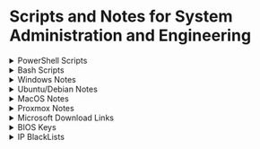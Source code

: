 # Scripts and Notes for System Administration and Engineering

<details>
<summary markdown="span"> PowerShell Scripts</summary>

## WinMultiTool

Windows multi tool for updates, temp file cleanup, package installs

```powershell
Set-ExecutionPolicy Bypass -Scope Process -Force; [Net.ServicePointManager]::SecurityProtocol = [Net.SecurityProtocolType]::Tls12; iex ((New-Object System.Net.WebClient).DownloadString('https://raw.githubusercontent.com/Ad3t0/windows/master/powershell-core/WinMultiTool.ps1'))
```

## ProfileMigrate

Migrates data from C:\Users\CurrentUser\Documents, Desktop, Pictures to selected path

```powershell
Set-ExecutionPolicy Bypass -Scope Process -Force; [Net.ServicePointManager]::SecurityProtocol = [Net.SecurityProtocolType]::Tls12; iex ((New-Object System.Net.WebClient).DownloadString('https://raw.githubusercontent.com/Ad3t0/windows/master/powershell-core/ProfileMigrate.ps1'))
```

## OpenVPN_Setup

Private OpenVPN with pulled config

```powershell
Set-ExecutionPolicy Bypass -Scope Process -Force; [Net.ServicePointManager]::SecurityProtocol = [Net.SecurityProtocolType]::Tls12; iex ((New-Object System.Net.WebClient).DownloadString('https://raw.githubusercontent.com/Ad3t0/windows/master/powershell-core/OpenVPN_Setup.ps1'))
```

## ChocoInstall

Installs [Chocolatey](https://chocolatey.org/)

```powershell
Set-ExecutionPolicy Bypass -Scope Process -Force; [Net.ServicePointManager]::SecurityProtocol = [Net.SecurityProtocolType]::Tls12; iex ((New-Object System.Net.WebClient).DownloadString('https://raw.githubusercontent.com/Ad3t0/windows/master/powershell-core/ChocoInstall.ps1'))
```

## MSOfficeInstall

Installs MS Office

```powershell
Set-ExecutionPolicy Bypass -Scope Process -Force; [Net.ServicePointManager]::SecurityProtocol = [Net.SecurityProtocolType]::Tls12; iex ((New-Object System.Net.WebClient).DownloadString('https://raw.githubusercontent.com/Ad3t0/windows/master/powershell-core/MSOfficeInstall.ps1'))
```

## LogonStartUpTask

PowerShell logon or startup task creator

```powershell
Set-ExecutionPolicy Bypass -Scope Process -Force; [Net.ServicePointManager]::SecurityProtocol = [Net.SecurityProtocolType]::Tls12; iex ((New-Object System.Net.WebClient).DownloadString('https://raw.githubusercontent.com/Ad3t0/windows/master/powershell-core/LogonStartUpTask.ps1'))
```

## DriverSearch

Google search with system model for drivers

```powershell
Set-ExecutionPolicy Bypass -Scope Process -Force; [Net.ServicePointManager]::SecurityProtocol = [Net.SecurityProtocolType]::Tls12; iex ((New-Object System.Net.WebClient).DownloadString('https://raw.githubusercontent.com/Ad3t0/windows/master/powershell-core/DriverSearch.ps1'))
```

## ProductKeyFix

Remove product key and then install product key from BIOS

```powershell
Set-ExecutionPolicy Bypass -Scope Process -Force; [Net.ServicePointManager]::SecurityProtocol = [Net.SecurityProtocolType]::Tls12; iex ((New-Object System.Net.WebClient).DownloadString('https://raw.githubusercontent.com/Ad3t0/windows/master/powershell-core/ProductKeyFix.ps1'))
```

## AutoLogin

Setup Windows Auto Login

```powershell
Set-ExecutionPolicy Bypass -Scope Process -Force; [Net.ServicePointManager]::SecurityProtocol = [Net.SecurityProtocolType]::Tls12; iex ((New-Object System.Net.WebClient).DownloadString('https://raw.githubusercontent.com/Ad3t0/windows/master/powershell-core/AutoLogin.ps1'))
```

</details>

<details>
<summary markdown="span"> Bash Scripts</summary>

</details>

<details>
<summary markdown="span"> Windows Notes</summary>

### Convert Windows Server 2019 Evaluation to Standard

```powershell
DISM /online /Set-Edition:ServerStandard /ProductKey:N69G4-B89J2-4G8F4-WWYCC-J464C /AcceptEula
```

### Convert Windows Server 2019 Evaluation to Datacenter

```powershell
DISM /online /Set-Edition:ServerDatacenter /ProductKey:WMDGN-G9PQG-XVVXX-R3X43-63DFG /AcceptEula
```

### Convert Windows Server 2022 Evaluation to Datacenter

```powershell
DISM /online /Set-Edition:ServerDatacenter /ProductKey:WX4NM-KYWYW-QJJR4-XV3QB-6VM33 /AcceptEula
```

### Transfer all FSMO Roles

```powershell
Move-ADDirectoryServerOperationMasterRole "DC1" –OperationMasterRole 0,1,2,3,4
```

### Seize all FSMO Roles

```powershell
Move-ADDirectoryServerOperationMasterRole "DC1" –OperationMasterRole 0,1,2,3,4 -Force
```

### Reset Domain Admin Password Error 4000, 4007

```powershell
netdom resetpwd /server:PDC.domain.com /userd:Domain\domain_admin /passwordd:*
```

### Restore Deleted AD Object

```powershell
Get-ADObject -Filter {displayName -eq 'Full Name'} -IncludeDeletedObjects | Restore-ADObject
```

### Set time server to domain hierarchy

```powershell
Set-ItemProperty -Path "HKLM:\SYSTEM\CurrentControlSet\Services\w32time\TimeProviders\VMICTimeProvider" -Name "Enabled" -Value 0
w32tm /query /source
w32tm /config /syncfromflags:DOMHIER /update
w32tm /resync
```

### Set time server

```powershell
Set-ItemProperty -Path "HKLM:\SYSTEM\CurrentControlSet\Services\w32time\TimeProviders\VMICTimeProvider" -Name "Enabled" -Value 0
w32tm /config /manualpeerlist:time.nist.gov,0x1 /syncfromflags:manual /reliable:yes /update
net stop w32time
net start w32time
w32tm /resync /force
w32tm /query /configuration
```

### Generate and export .pfx cert

```powershell
$notafter = (Get-date).AddYears(10)
$cert = New-SelfSignedCertificate -certstorelocation cert:\localmachine\my -dnsname test.com -NotAfter $notafter
$pwd = ConvertTo-SecureString -String '12345678' -Force -AsPlainText
$path = 'cert:\localMachine\my\' + $cert.thumbprint
Export-PfxCertificate -cert $path -FilePath c:\cert.pfx -Password $pwd
```

</details>

<details>
<summary markdown="span"> Ubuntu/Debian Notes</summary>

</details>

<details>
<summary markdown="span"> MacOS Notes</summary>

#### Mac Setup

```bash
/bin/bash -c "$(curl -fsSL https://raw.githubusercontent.com/Homebrew/install/HEAD/install.sh)"
echo 'eval "$(/opt/homebrew/bin/brew shellenv)"' >> /Users/admin/.zprofile
eval "$(/opt/homebrew/bin/brew shellenv)"
sudo softwareupdate --install-rosetta
brew install --cask google-chrome ringcentral appcleaner adobe-acrobat-reader adobe-creative-cloud microsoft-office
sudo dscl . create /Users/admin IsHidden 1
```

</details>

<details>
<summary markdown="span"> Proxmox Notes</summary>

</details>

<details>
<summary markdown="span"> Microsoft Download Links</summary>

#### Windows Server ISOs

------------
| OS  | Download Link|
| ------------ | ------------ |
| Windows Server 2012 R2  | <http://download.microsoft.com/download/6/2/A/62A76ABB-9990-4EFC-A4FE-C7D698DAEB96/9600.17050.WINBLUE_REFRESH.140317-1640_X64FRE_SERVER_EVAL_EN-US-IR3_SSS_X64FREE_EN-US_DV9.ISO> |
| Windows Server 2016  | <http://download.microsoft.com/download/6/9/5/6957BB28-1FAD-4E62-B161-F873196130BD/14393.0.161119-1705.RS1_REFRESH_SERVERESSENTIALS_OEM_X64FRE_EN-US.ISO> |
| Windows Server 2019 | <https://software-download.microsoft.com/download/pr/17763.737.190906-2324.rs5_release_svc_refresh_SERVER_EVAL_x64FRE_en-us_1.iso> |
| Windows Server 2022 | <https://software-download.microsoft.com/download/sg/20348.169.210806-2348.fe_release_svc_refresh_SERVER_EVAL_x64FRE_en-us.iso> |

#### Microsoft Office Installers

------------
| Version  | Download Link|
| ------------ | ------------ |
| Office 365 Professional Plus | <http://officecdn.microsoft.com/db/492350F6-3A01-4F97-B9C0-C7C6DDF67D60/media/en-US/O365ProPlusRetail.img> |
| Office 365 Business | <http://officecdn.microsoft.com/db/492350F6-3A01-4F97-B9C0-C7C6DDF67D60/media/en-US/O365BusinessRetail.img> |
| Office 365 Home Premium | <http://officecdn.microsoft.com/db/492350F6-3A01-4F97-B9C0-C7C6DDF67D60/media/en-US/O365HomePremRetail.img> |
| Office 2019 Professional Plus | <https://officecdn.microsoft.com/db/492350F6-3A01-4F97-B9C0-C7C6DDF67D60/media/en-US/ProPlus2019Retail.img> |
| Office 2016 Professional Plus | <https://officecdn.microsoft.com/db/492350F6-3A01-4F97-B9C0-C7C6DDF67D60/media/en-US/ProPlusRetail.img> |
| Office 2013 Professional | <https://officeredir.microsoft.com/r/rlidO15C2RMediaDownload?p1=db&p2=en-US&p3=ProfessionalRetail> |
| Visio 2019 Professional | <https://officecdn.microsoft.com/db/492350F6-3A01-4F97-B9C0-C7C6DDF67D60/media/en-US/VisioPro2019Retail.img> |
| Visio 2016 Professional | <http://officecdn.microsoft.com/db/492350F6-3A01-4F97-B9C0-C7C6DDF67D60/media/en-US/VisioProRetail.img> |
| Visio 2016 Standard | <http://officecdn.microsoft.com/db/492350F6-3A01-4F97-B9C0-C7C6DDF67D60/media/en-US/VisioStdRetail.img> |
| Project 2019 Professional | <https://officecdn.microsoft.com/db/492350F6-3A01-4F97-B9C0-C7C6DDF67D60/media/en-US/ProjectPro2019Retail.img> |
| Project 2016 Professional | <http://officecdn.microsoft.com/db/492350F6-3A01-4F97-B9C0-C7C6DDF67D60/media/en-US/ProjectProRetail.img> |
| Project 2016 Standard | <http://officecdn.microsoft.com/db/492350F6-3A01-4F97-B9C0-C7C6DDF67D60/media/en-US/ProjectStdRetail.img> |
| Outlook 2016 | <http://officecdn.microsoft.com/db/492350F6-3A01-4F97-B9C0-C7C6DDF67D60/media/en-US/OutlookRetail.img> |

</details>

<details>
<summary markdown="span"> BIOS Keys</summary>

------------
| Manufacturer  | Key|
| ------------ | ------------ |
| Acer | Del or F2 |
| ASRock | F2 |
| Asus | Del, F10 or F9 |
| Biostar | Del |
| Dell | F2 or F12 |
| EVGA | Del |
| Gigabyte | Del |
| HP | F10 |
| Lenovo | F2, Fn + F2, F1 or Enter then F1 |
| Intel | F2 |
| MSI | Del |
| Microsoft Surface | Press and hold volume up |
| Origin PC | F2 |
| Samsung | F2 |
| Toshiba | F2 |
| Zotac | Del |

</details>

<details>
<summary markdown="span"> IP BlackLists</summary>

|Category|Name|Description|Source|Header/Label|
|:----|:----|:----|:----|:----|
|Anonymizers|dan.me.uk|This list contains a full list of all TOR nodes|<https://www.dan.me.uk/torlist/>|Anon_TOR|
|Anonymizers|MaxMind|MaxMind.com sample list of high-risk IP addresses.|<https://www.maxmind.com/en/high-risk-ip-sample-list>|Anon_MaxMind|
|Attacks|Talos|TalosIntel.com List of known malicious network threats|<http://talosintel.com/feeds/ip-filter.blf>|Talos|
|Attacks|BadIPs 15d|Bad IPs in category any with score above 2 and age less than 15d|<https://www.badips.com/get/list/any/2?age=15d>|BadIPs_15d|
|Attacks|BadIPs 30d|BadIPs.com Bad IPs in category any with score above 2 and age less than 30d|<https://www.badips.com/get/list/any/2?age=30d>|BadIPs_30d|
|Attacks|Blocklist.de|Blocklist.de IPs that have been detected by fail2ban in the last 48 hours|<http://lists.blocklist.de/lists/all.txt>|Blocklist.de|
|Attacks|Cyber Crime WHQ|Block IPs|<https://cybercrime-tracker.net/fuckerz.php>|Cyber_Crime|
|Attacks|ISC_1d|<https://isc.sans.edu/api/sources/attacks/1000/1?text>|<https://cinsarmy.com/list/ci-badguys.txt>| |
|Attacks|Emerging Threats and DShield - Block IPs|This is combines several lists. At the moment of writing the blocklist contains the following:
Several malware C&C servers (Feodo, Zeus, Spyeye, Palevo).
Spamhaus drop list
DShield top 20 attackers. DShield provides a platform for users of firewalls to share intrusion information|<https://rules.emergingthreats.net/fwrules/emerging-Block-IPs.txt>|ET_Block_IP|
|Attacks|Emerging Threats and DShield - Compromised IPs|Compromised IPs|<https://rules.emergingthreats.net/blockrules/compromised-ips.txt>|ET_Comp_IP|
|Attacks|GreenSnow|GreenSnow.co the blacklisted list of IPs for online servers.|<https://blocklist.greensnow.co/greensnow.txt>|GreenSnow|
| |MyIP.ms|Our sites are visited by tens of thousands of people every day. Our unique protection system allows us to easily identify the IP of Unknown Spam Bots / Crawlers and other IP with dangerous software. Below are published in real time our blacklist of such IP's. Hope it will be helpful for you. Read More|<https://www.myip.ms/files/blacklist/general/latest_blacklist.txt>|MyIP_ms|
|Attacks|Internet Storm Center|IP Block List|<https://isc.sans.edu/api/sources/attacks/1000/30?text>|ISC_30d|
|Attacks|NormShield|NormShield.com IPs in category attack with severity all|<https://iplists.firehol.org/files/normshield_all_attack.ipset>|NormShield_All|
|Attacks|Snort IPfilter|Same as TALOS|<http://labs.snort.org/feeds/ip-filter.blf>|SnortIPfilter|
|Malware|Abuse.ch Feodo|Included in RW. Abuse.ch Feodo tracker trojan includes IPs which are being used by Feodo (also known as Cridex or Bugat) which commits ebanking fraud|<https://feodotracker.abuse.ch/blocklist/?download=ipblocklist>|Abusech_Feodo|
|Malware|Abuse.ch Ransomware Tracker Feed|Abuse.ch Ransomware Tracker Ransomware Tracker tracks and monitors the status of domain names, IP addresses and URLs that are associated with Ransomware, such as Botnet C&C servers, distribution sites and payment sites.|<https://ransomwaretracker.abuse.ch/feeds/csv/>|Abusech_Feed|
|Malware|Abuse.ch Ransomware Tracker RW|Abuse.ch Ransomware Tracker Ransomware Tracker tracks and monitors the status of domain names, IP addresses and URLs that are associated with Ransomware, such as Botnet C&C servers, distribution sites and payment sites.|<https://ransomwaretracker.abuse.ch/downloads/RW_IPBL.txt>|Abusech_RW|
|Malware|Abuse.ch SSL Blacklist Agressive|Abuse.ch SSL Blacklist The aggressive version of the SSL IP Blacklist contains all IPs that SSLBL ever detected being associated with a malicious SSL certificate|<https://sslbl.abuse.ch/blacklist/sslipblacklist_aggressive.csv>|Abusech_sslbl|
|Malware|Abuse.ch Zeus|Included in RW. Abuse.ch Zeus tracker standard, contains the same data as the ZeuS IP blocklist (zeus_badips) but with the slight difference that it doesn't exclude hijacked websites (level 2) and free web hosting providers (level 3)|<https://zeustracker.abuse.ch/blocklist.php?download=ipblocklist>|Abusech_Zeus|
|Malware|Bambenek|Master Feed of known, active and non-sinkholed C&Cs IP addresses|<https://osint.bambenekconsulting.com/feeds/c2-ipmasterlist.txt>|Bambenek_All|
|Malware|IBM X-Force|IBM X-Force Exchange Botnet Command and Control Servers|<https://iplists.firehol.org/files/xforce_bccs.ipset>|IBM_XForce|
|Malware|Malc0de|Malc0de.com malicious IPs of the last 30 days|<http://malc0de.com/bl/IP_Blacklist.txt>|Malc0de|
|Malware|MalwareDomainList|malwaredomainlist.com list of malware active ip addresses|<http://www.malwaredomainlist.com/hostslist/ip.txt>|MalwareDomainList|
|Malware|URLVir|URLVir.com Active Malicious IP Addresses Hosting Malware. URLVir is an online security service developed by NoVirusThanks Company Srl that automatically monitors changes of malicious URLs (executable files)|<http://www.urlvir.com/export-ip-addresses/>|URLVir|
|Malware|VxVault|VxVault The latest 100 additions of VxVault.|<http://vxvault.net/ViriList.php?s=0&m=100>|VxVault|
|Reputation|AlienVault|AlienVault.com IP reputation database|<https://reputation.alienvault.com/reputation.generic>|AlienVault|
|Reputation|Binary Defense|Binary Defense Systems Artillery Threat Intelligence Feed and Banlist Feed|<https://www.binarydefense.com/banlist.txt>|BinaryDefense|
|Reputation|CINS Army|CIArmy.com IPs with poor Rogue Packet score that have not yet been identified as malicious by the community|<http://cinsscore.com/list/ci-badguys.txt>|CINS_Army|
|Attacks|ISCBlock| |<https://isc.sans.edu/feeds/block.txt>| |
|Anonymizers|ProxyLists_1d| |<https://iplists.firehol.org/files/proxylists_1d.ipset>| |
|Malware|Abuse_DYRE| |<https://sslbl.abuse.ch/blacklist/dyre_sslipblacklist.csv>| |

</details>
